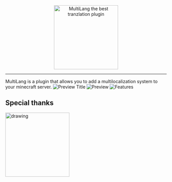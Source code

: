 <div align="center">
<img src="https://github.com/Lorenzo0111/MultiLang/raw/master/media/Logo.png" width="200" alt="MultiLang the best tranzlation plugin">


---  
 
 
</div>


MultiLang is a plugin that allows you to add a multilocalization system to your minecraft server.
![Preview Title](https://gyazo.com/aa688a9118f58a8034b88514068e9576.png)
![Preview](https://i.gyazo.com/1abedfbbab25bbdd077175d40fa5e26b.gif)
![Features](https://gyazo.com/29b34026fb2a4b99e3eb858320424690.png)

## Special thanks
<a href="https://jb.gg/OpenSource"><img src="https://github.com/Lorenzo0111/RocketPlaceholders/blob/master/media/jetbrains.png?raw=true" alt="drawing" width="200"/></a>
